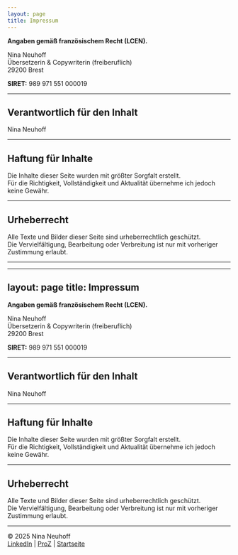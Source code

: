 ```yaml
---
layout: page
title: Impressum
---
```


**Angaben gemäß französischem Recht (LCEN).**

Nina Neuhoff  
Übersetzerin & Copywriterin (freiberuflich)  
29200 Brest

**SIRET:** 989 971 551 000019

---

## Verantwortlich für den Inhalt
Nina Neuhoff

---

## Haftung für Inhalte
Die Inhalte dieser Seite wurden mit größter Sorgfalt erstellt.  
Für die Richtigkeit, Vollständigkeit und Aktualität übernehme ich jedoch keine Gewähr.

---

## Urheberrecht
Alle Texte und Bilder dieser Seite sind urheberrechtlich geschützt.  
Die Vervielfältigung, Bearbeitung oder Verbreitung ist nur mit vorheriger Zustimmung erlaubt.


---

---
layout: page
title: Impressum
---

**Angaben gemäß französischem Recht (LCEN).**

Nina Neuhoff  
Übersetzerin & Copywriterin (freiberuflich)  
29200 Brest

**SIRET:** 989 971 551 000019

---

## Verantwortlich für den Inhalt
Nina Neuhoff

---

## Haftung für Inhalte
Die Inhalte dieser Seite wurden mit größter Sorgfalt erstellt.  
Für die Richtigkeit, Vollständigkeit und Aktualität übernehme ich jedoch keine Gewähr.

---

## Urheberrecht
Alle Texte und Bilder dieser Seite sind urheberrechtlich geschützt.  
Die Vervielfältigung, Bearbeitung oder Verbreitung ist nur mit vorheriger Zustimmung erlaubt.

---

© 2025 Nina Neuhoff  
[LinkedIn](http://www.linkedin.com/in/nina-neuhoff-32b162283) | [ProZ](https://www.proz.com/translator/4180778) | [Startseite](index.html)

